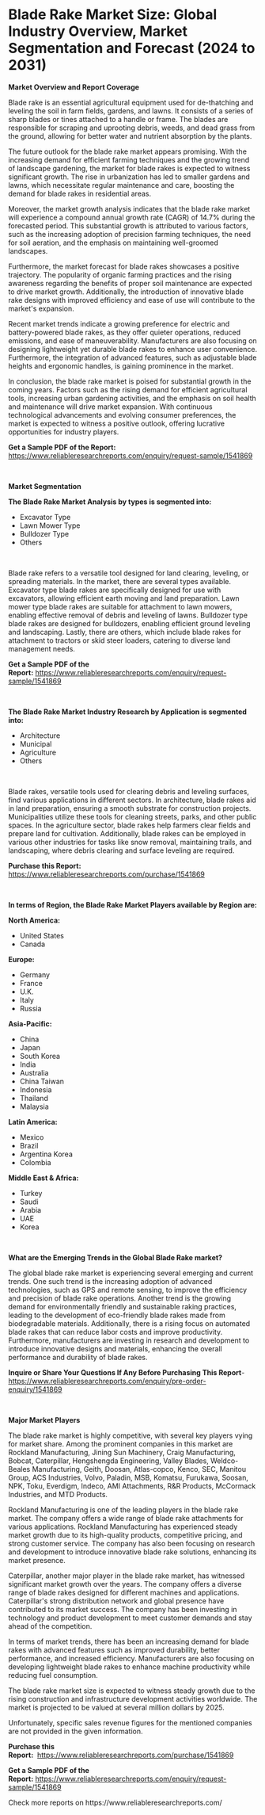 <p><h1>Blade Rake Market Size: Global Industry Overview, Market Segmentation and Forecast (2024 to 2031)</h1></p><p><strong>Market Overview and Report Coverage</strong></p>
<p><p>Blade rake is an essential agricultural equipment used for de-thatching and leveling the soil in farm fields, gardens, and lawns. It consists of a series of sharp blades or tines attached to a handle or frame. The blades are responsible for scraping and uprooting debris, weeds, and dead grass from the ground, allowing for better water and nutrient absorption by the plants.</p><p>The future outlook for the blade rake market appears promising. With the increasing demand for efficient farming techniques and the growing trend of landscape gardening, the market for blade rakes is expected to witness significant growth. The rise in urbanization has led to smaller gardens and lawns, which necessitate regular maintenance and care, boosting the demand for blade rakes in residential areas.</p><p>Moreover, the market growth analysis indicates that the blade rake market will experience a compound annual growth rate (CAGR) of 14.7% during the forecasted period. This substantial growth is attributed to various factors, such as the increasing adoption of precision farming techniques, the need for soil aeration, and the emphasis on maintaining well-groomed landscapes.</p><p>Furthermore, the market forecast for blade rakes showcases a positive trajectory. The popularity of organic farming practices and the rising awareness regarding the benefits of proper soil maintenance are expected to drive market growth. Additionally, the introduction of innovative blade rake designs with improved efficiency and ease of use will contribute to the market's expansion.</p><p>Recent market trends indicate a growing preference for electric and battery-powered blade rakes, as they offer quieter operations, reduced emissions, and ease of maneuverability. Manufacturers are also focusing on designing lightweight yet durable blade rakes to enhance user convenience. Furthermore, the integration of advanced features, such as adjustable blade heights and ergonomic handles, is gaining prominence in the market.</p><p>In conclusion, the blade rake market is poised for substantial growth in the coming years. Factors such as the rising demand for efficient agricultural tools, increasing urban gardening activities, and the emphasis on soil health and maintenance will drive market expansion. With continuous technological advancements and evolving consumer preferences, the market is expected to witness a positive outlook, offering lucrative opportunities for industry players.</p></p>
<p><strong>Get a Sample PDF of the Report:</strong> <a href="https://www.reliableresearchreports.com/enquiry/request-sample/1541869">https://www.reliableresearchreports.com/enquiry/request-sample/1541869</a></p>
<p>&nbsp;</p>
<p><strong>Market Segmentation</strong></p>
<p><strong>The Blade Rake Market Analysis by types is segmented into:</strong></p>
<p><ul><li>Excavator Type</li><li>Lawn Mower Type</li><li>Bulldozer Type</li><li>Others</li></ul></p>
<p>&nbsp;</p>
<p><p>Blade rake refers to a versatile tool designed for land clearing, leveling, or spreading materials. In the market, there are several types available. Excavator type blade rakes are specifically designed for use with excavators, allowing efficient earth moving and land preparation. Lawn mower type blade rakes are suitable for attachment to lawn mowers, enabling effective removal of debris and leveling of lawns. Bulldozer type blade rakes are designed for bulldozers, enabling efficient ground leveling and landscaping. Lastly, there are others, which include blade rakes for attachment to tractors or skid steer loaders, catering to diverse land management needs.</p></p>
<p><strong>Get a Sample PDF of the Report:</strong>&nbsp;<a href="https://www.reliableresearchreports.com/enquiry/request-sample/1541869">https://www.reliableresearchreports.com/enquiry/request-sample/1541869</a></p>
<p>&nbsp;</p>
<p><strong>The Blade Rake Market Industry Research by Application is segmented into:</strong></p>
<p><ul><li>Architecture</li><li>Municipal</li><li>Agriculture</li><li>Others</li></ul></p>
<p>&nbsp;</p>
<p><p>Blade rakes, versatile tools used for clearing debris and leveling surfaces, find various applications in different sectors. In architecture, blade rakes aid in land preparation, ensuring a smooth substrate for construction projects. Municipalities utilize these tools for cleaning streets, parks, and other public spaces. In the agriculture sector, blade rakes help farmers clear fields and prepare land for cultivation. Additionally, blade rakes can be employed in various other industries for tasks like snow removal, maintaining trails, and landscaping, where debris clearing and surface leveling are required.</p></p>
<p><strong>Purchase this Report:</strong>&nbsp; <a href="https://www.reliableresearchreports.com/purchase/1541869">https://www.reliableresearchreports.com/purchase/1541869</a></p>
<p>&nbsp;</p>
<p><strong>In terms of Region, the Blade Rake Market Players available by Region are:</strong></p>
<p>
    <p> <strong> North America: </strong>
        <ul>
            <li>United States</li>
            <li>Canada</li>
        </ul>
        </p> 
    <p> <strong> Europe: </strong>
        <ul>
            <li>Germany</li>
            <li>France</li>
            <li>U.K.</li>
            <li>Italy</li>
            <li>Russia</li>
        </ul>
        </p> 
    <p> <strong> Asia-Pacific: </strong>
        <ul>
            <li>China</li>
            <li>Japan</li>
            <li>South Korea</li>
            <li>India</li>
            <li>Australia</li>
            <li>China Taiwan</li>
            <li>Indonesia</li>
            <li>Thailand</li>
            <li>Malaysia</li>
        </ul>
        </p> 
    <p> <strong> Latin America: </strong>
        <ul>
            <li>Mexico</li>
            <li>Brazil</li>
            <li>Argentina Korea</li>
            <li>Colombia</li>
        </ul>
        </p> 
    <p> <strong> Middle East & Africa: </strong>
        <ul>
            <li>Turkey</li>
            <li>Saudi</li>
            <li>Arabia</li>
            <li>UAE</li>
            <li>Korea</li>
        </ul>
    </p>
    </p>
<p>&nbsp;</p>
<p><strong>What are the Emerging Trends in the Global Blade Rake market?</strong></p>
<p><p>The global blade rake market is experiencing several emerging and current trends. One such trend is the increasing adoption of advanced technologies, such as GPS and remote sensing, to improve the efficiency and precision of blade rake operations. Another trend is the growing demand for environmentally friendly and sustainable raking practices, leading to the development of eco-friendly blade rakes made from biodegradable materials. Additionally, there is a rising focus on automated blade rakes that can reduce labor costs and improve productivity. Furthermore, manufacturers are investing in research and development to introduce innovative designs and materials, enhancing the overall performance and durability of blade rakes.</p></p>
<p><strong>Inquire or Share Your Questions If Any Before Purchasing This Report</strong>- <a href="https://www.reliableresearchreports.com/enquiry/pre-order-enquiry/1541869">https://www.reliableresearchreports.com/enquiry/pre-order-enquiry/1541869</a></p>
<p>&nbsp;</p>
<p><strong>Major Market Players</strong></p>
<p><p>The blade rake market is highly competitive, with several key players vying for market share. Among the prominent companies in this market are Rockland Manufacturing, Jining Sun Machinery, Craig Manufacturing, Bobcat, Caterpillar, Hengshengda Engineering, Valley Blades, Weldco-Beales Manufacturing, Geith, Doosan, Atlas-copco, Kenco, SEC, Manitou Group, ACS Industries, Volvo, Paladin, MSB, Komatsu, Furukawa, Soosan, NPK, Toku, Everdigm, Indeco, AMI Attachments, R&R Products, McCormack Industries, and MTD Products.</p><p>Rockland Manufacturing is one of the leading players in the blade rake market. The company offers a wide range of blade rake attachments for various applications. Rockland Manufacturing has experienced steady market growth due to its high-quality products, competitive pricing, and strong customer service. The company has also been focusing on research and development to introduce innovative blade rake solutions, enhancing its market presence.</p><p>Caterpillar, another major player in the blade rake market, has witnessed significant market growth over the years. The company offers a diverse range of blade rakes designed for different machines and applications. Caterpillar's strong distribution network and global presence have contributed to its market success. The company has been investing in technology and product development to meet customer demands and stay ahead of the competition.</p><p>In terms of market trends, there has been an increasing demand for blade rakes with advanced features such as improved durability, better performance, and increased efficiency. Manufacturers are also focusing on developing lightweight blade rakes to enhance machine productivity while reducing fuel consumption.</p><p>The blade rake market size is expected to witness steady growth due to the rising construction and infrastructure development activities worldwide. The market is projected to be valued at several million dollars by 2025.</p><p>Unfortunately, specific sales revenue figures for the mentioned companies are not provided in the given information.</p></p>
<p><strong>Purchase this Report:</strong>&nbsp;&nbsp;<a href="https://www.reliableresearchreports.com/purchase/1541869">https://www.reliableresearchreports.com/purchase/1541869</a></p>
<p></p>
<p><strong>Get a Sample PDF of the Report:</strong>&nbsp;<a href="https://www.reliableresearchreports.com/enquiry/request-sample/1541869">https://www.reliableresearchreports.com/enquiry/request-sample/1541869</a></p>
<p>Check more reports on https://www.reliableresearchreports.com/</p>